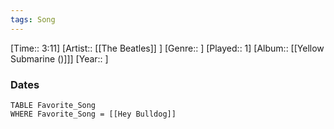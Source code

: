 ```yaml
---
tags: Song  
---
```

[Time:: 3:11]
[Artist:: [[The Beatles]] ]
[Genre:: ]
[Played:: 1]
[Album:: [[Yellow Submarine ()]]]
[Year:: ]
### Dates
````dataview
TABLE Favorite_Song
WHERE Favorite_Song = [[Hey Bulldog]]
````